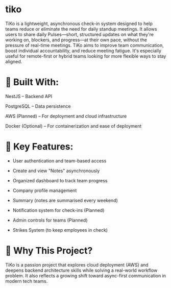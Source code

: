 # tiko
TiKo is a lightweight, asynchronous check-in system designed to help teams reduce or eliminate the need for daily standup meetings. It allows users to share daily Pulses—short, structured updates on what they're working on, blockers, and progress—at their own pace, without the pressure of real-time meetings.
TiKo aims to improve team communication, boost individual accountability, and reduce meeting fatigue. It's especially useful for remote-first or hybrid teams looking for more flexible ways to stay aligned.

# 🔧 Built With:
NestJS – Backend API

PostgreSQL – Data persistence

AWS (Planned) – For deployment and cloud infrastructure

Docker (Optional) – For containerization and ease of deployment

# 🧠 Key Features:
- User authentication and team-based access

- Create and view "Notes" asynchronously

- Organized dashboard to track team progress

- Company profile management

- Summary (notes are summarised every weekend)

- Notification system for check-ins (Planned)

- Admin controls for teams (Planned)

- Strikes System (to keep employees in check)

# 🎯 Why This Project?
TiKo is a passion project that explores cloud deployment (AWS) and deepens backend architecture skills while solving a real-world workflow problem. It also reflects a growing shift toward async-first communication in modern tech teams.
